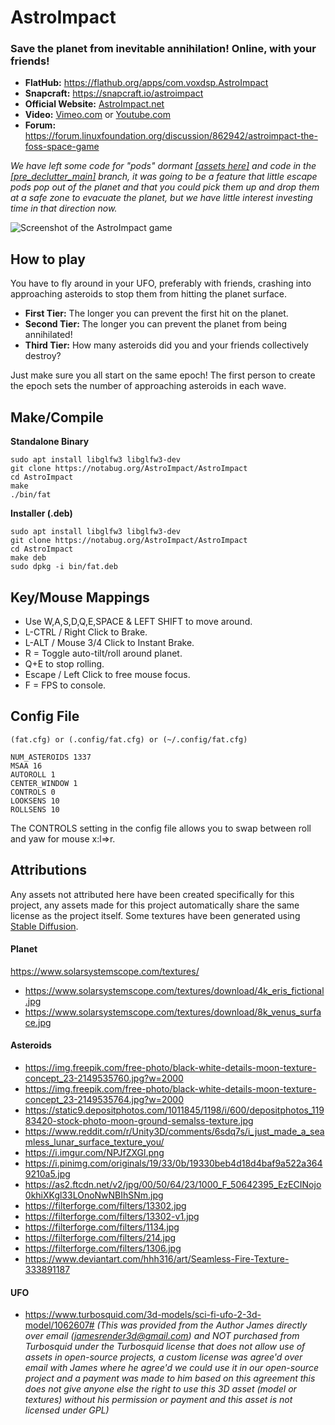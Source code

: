 # AstroImpact
### Save the planet from inevitable annihilation! Online, with your friends!

* **FlatHub:** https://flathub.org/apps/com.voxdsp.AstroImpact
* **Snapcraft:** https://snapcraft.io/astroimpact
* **Official Website:** [AstroImpact.net](https://AstroImpact.net)
* **Video:** [Vimeo.com](https://vimeo.com/836414581) or [Youtube.com](https://www.youtube.com/watch?v=5qUD3DM8rD8)
* **Forum:** https://forum.linuxfoundation.org/discussion/862942/astroimpact-the-foss-space-game

*We have left some code for "pods" dormant [[assets here]](assets/old_assets.c) and code in the [[pre_declutter_main]](https://notabug.org/AstroImpact/AstroImpact/src/pre_declutter_main) branch, it was going to be a feature that little escape pods pop out of the planet and that you could pick them up and drop them at a safe zone to evacuate the planet, but we have little interest investing time in that direction now.*

![Screenshot of the AstroImpact game](https://us.v-cdn.net/6030874/uploads/editor/aa/ubn8tqbf6irz.png)

## How to play

You have to fly around in your UFO, preferably with friends, crashing into approaching asteroids to stop them from hitting the planet surface.

* **First Tier:** The longer you can prevent the first hit on the planet.
* **Second Tier:** The longer you can prevent the planet from being annihilated!
* **Third Tier:** How many asteroids did you and your friends collectively destroy?

Just make sure you all start on the same epoch! The first person to create the epoch sets the number of approaching asteroids in each wave.

## Make/Compile
**Standalone Binary**
```
sudo apt install libglfw3 libglfw3-dev
git clone https://notabug.org/AstroImpact/AstroImpact
cd AstroImpact
make
./bin/fat
```
**Installer (.deb)**
```
sudo apt install libglfw3 libglfw3-dev
git clone https://notabug.org/AstroImpact/AstroImpact
cd AstroImpact
make deb
sudo dpkg -i bin/fat.deb
```

## Key/Mouse Mappings
- Use W,A,S,D,Q,E,SPACE & LEFT SHIFT to move around.
- L-CTRL / Right Click to Brake.
- L-ALT / Mouse 3/4 Click to Instant Brake.
- R = Toggle auto-tilt/roll around planet.
- Q+E to stop rolling.
- Escape / Left Click to free mouse focus.
- F = FPS to console.

## Config File
`(fat.cfg) or (.config/fat.cfg) or (~/.config/fat.cfg)`
```
NUM_ASTEROIDS 1337
MSAA 16
AUTOROLL 1
CENTER_WINDOW 1
CONTROLS 0
LOOKSENS 10
ROLLSENS 10
```
The CONTROLS setting in the config file allows you to swap between roll and yaw for mouse x:l=>r.

## Attributions

Any assets not attributed here have been created specifically for this project, any assets made for this project automatically share the same license as the project itself. Some textures have been generated using [Stable Diffusion](https://en.wikipedia.org/wiki/Stable_Diffusion).

#### Planet
https://www.solarsystemscope.com/textures/
- https://www.solarsystemscope.com/textures/download/4k_eris_fictional.jpg
- https://www.solarsystemscope.com/textures/download/8k_venus_surface.jpg

#### Asteroids
- https://img.freepik.com/free-photo/black-white-details-moon-texture-concept_23-2149535760.jpg?w=2000
- https://img.freepik.com/free-photo/black-white-details-moon-texture-concept_23-2149535764.jpg?w=2000
- https://static9.depositphotos.com/1011845/1198/i/600/depositphotos_11983420-stock-photo-moon-ground-semalss-texture.jpg
- https://www.reddit.com/r/Unity3D/comments/6sdq7s/i_just_made_a_seamless_lunar_surface_texture_you/
- https://i.imgur.com/NPJfZXGl.png
- https://i.pinimg.com/originals/19/33/0b/19330beb4d18d4baf9a522a3649210a5.jpg
- https://as2.ftcdn.net/v2/jpg/00/50/64/23/1000_F_50642395_EzECINojo0khiXKgl33LOnoNwNBIhSNm.jpg
- https://filterforge.com/filters/13302.jpg
- https://filterforge.com/filters/13302-v1.jpg
- https://filterforge.com/filters/1134.jpg
- https://filterforge.com/filters/214.jpg
- https://filterforge.com/filters/1306.jpg
- https://www.deviantart.com/hhh316/art/Seamless-Fire-Texture-333891187

#### UFO
- https://www.turbosquid.com/3d-models/sci-fi-ufo-2-3d-model/1062607# _(This was provided from the Author James directly over email ([jamesrender3d@gmail.com](mailto:jamesrender3d@gmail.com)) and NOT purchased from Turbosquid under the Turbosquid license that does not allow use of assets in open-source projects, a custom license was agree'd over email with James where he agree'd we could use it in our open-source project and a payment was made to him based on this agreement this does not give anyone else the right to use this 3D asset (model or textures) without his permission or payment and this asset is not licensed under GPL)_
